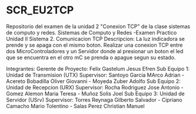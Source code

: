 # SCR_EU2TCP
Repositorio del examen de la unidad 2 "Conexion TCP" de la clase sistemas de computo y redes. 
Sistemas de Computo y Redes     -Examen Practico Unidad II
Sistema 2. Comunicacion TCP
    Descripcion: La luz indicadora se prende y se apaga con el mismo boton.
        Realizar una conexion TCP entre dos MicroControladores y un Servidor donde al presionar un boton
        el led que se encuentra en el otro mC se prenda o apague segun su estado.

Integrantes:
Gerente de Proyecto:    Felix Gastelum Jesus Efren
Sub Equipo 1: Unidad de Transmision (UTX)
    Supervisor: Santoyo Garcia MArco Adrian
        - Acereto Bobadilla Oliver Giovanni
        - Moyeda Zuber Adolfo
Sub Equipo 2: Unidad de Recepcion (URX)
    Supervisor: Rocha Rodriguez Jose Antonio
        - Gomez Alemon Maria Teresa
        - Muñoz Solis Joel
Sub Equipo 3: Unidad de Servidor (USrv)
    Supervisor: Torres Reynaga Gilberto Salvador
        - Cipriano Camacho Mario Tolentino
        - Salas Perez Christian Manuel
        